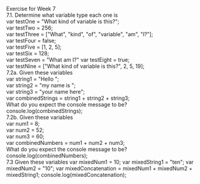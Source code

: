 Exercise for Week 7<br>
	 7.1. Determine what variable type each one is <br>
			var testOne = "What kind of variable is this?";<br>
			var testTwo = 256;<br>
			var testThree = ["What", "kind", "of", "variable", "am", "I?"];<br>
			var testFour = false;<br>
			var testFive = [1, 2, 5];<br>
			var testSix = 128;<br>
			var testSeven = "What am I?"
			var testEight = true;<br>
			var testNine = ["What kind of variable is this?", 2, 5, 19];<br>
 	 7.2a. Given these variables<br>
			var string1 = "Hello "; <br>
			var string2 = "my name is "; <br>
			var string3 = "your name here"; <br>
			var combinedStrings = string1 + string2 + string3; <br>
			What do you expect the console message to be? <br>
			console.log(combinedStrings);<br>
	 7.2b. Given these variables<br>
			var num1 = 8; <br>
			var num2 = 52; <br>
			var num3 = 60; <br>
			var combinedNumbers = num1 + num2 + num3;<br>
			What do you expect the console message to be? 
			console.log(combinedNumbers);<br>
	 7.3 Given these variables
		  	var mixedNum1 = 10;
		  	var mixedString1 = "ten";
		  	var mixedNum2 = "10";
		  	var mixedConcatenation = mixedNum1 + mixedNum2 + mixedString1;
		  	console.log(mixedConcatenation);